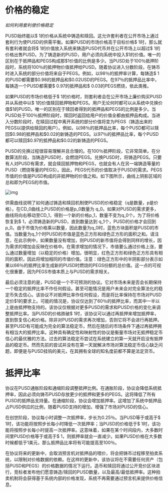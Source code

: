 # **价格的稳定**

*如何利用套利使价格稳定*

PUSD始终能以\$ 1的价格从系统中铸造和赎回。这允许套利者在公开市场上通过套利行为使PUSD的供需平衡。如果PUSD的市场价格高于目标价格​\$ 1时，那么就有套利者就会将​\$ 1的价值放入系统来铸造PUSD代币并在公开市场上以超过\$ 1的价格出售PUSD。为了铸造新的PUSD，用户必须向系统中投入\$1的价值。唯一的区别在于抵押品和PEGS构成那\$1价值的比例是多少。当PUSD处于100％抵押阶段时，系统将100％的抵押物价值抵押给PUSD。随着协议进入分数阶段，在铸币时进入系统的部分价值将来自于PEGS。例如，以98％的抵押率计算，每铸造\$ 1的PUSD都需要\$0.98的抵押品和\$0.02USD的PEGS。在97％的抵押品比率中，每铸造一个PUSD都需要\$ 0.97的抵押品和$ 0.03的PEGS燃烧，依此类推。

如果PUSD的市场价格低于\$ 1的价格时，则套利者会在公开市场上廉价购买PUSD并从系统中以\$ 1的价值赎回抵押物和PEGS。用户无论何时都可以从系统中兑换价值\$1的PUSD。唯一的区别在于赎回者得到的抵押品和PEGS的比例是多少。当PUSD处于100％抵押阶段时，赎回时返回给用户的价值全都由抵押品构成。当进入分数阶段时，在赎回过程中离开系统的部分价值将变为PEGS（铸造出来的PEGS以提供给赎回的用户）。例如，以98％的抵押品比率，每个PUSD都可以赎回\$0.98的抵押品和\$0.02的新铸造的PEGS。以97％的抵押品比率，每个PUSD都可以赎回\$0.97的抵押品和\$0.02的新铸造的PEGS。

PUSD的兑换过程很容易理解并且合理的。在100％抵押阶段，它非常简单。在分数算法阶段，当铸造PUSD时，会燃烧PEGS。兑换PUSD时，将铸造PEGS。只要有人对PUSD有需求，就会赎回抵押物和PEGS，也就会有人在另一端铸造等量的PUSD（燃烧等量的PEGS）。因此，PEGS代币的价值取决于PUSD的需求。PEGS市值的价值是PUSD构成的非抵押物的价值之和。如下图所示，曲线上阴影区域的总和即为PEGS的市值。

![img](https://gblobscdn.gitbook.com/assets%2F-MJQZW1mSg2O5N7HXHo0%2F-MLDMtqOPN9gdzr7bXsb%2F-MLDNWbCUXuZ8xDMIlCn%2Fgraph-1.png?alt=media&token=4cc7e1cd-033c-4590-ad9f-64f8c7b0995f)



供需曲线说明了如何通过铸造和赎回机制使PUSD的价格稳定（q是数量，p是价格）。在CD_0曲线上PUSD的价格是p_0数量为 q_0。如果对PUSD的需求更多，曲线将向右移动至CD_1，得到一个新的价格p_1，数量不变为q_0个。为了将价格恢复到$ 1，必须铸造新的PUSD，直到数量达到 q_1个，PUSD的价格才会回到p_0。由于市值为价格乘以数量，因此数量为q_0时，蓝色方块面积是PUSD的市值。当数量为q_1个时PUSD的市值是蓝色正方形和绿色正方形的面积之和。请注意，在此示例中，如果数量没有增加，则PUSD的新市值将会得到同样的增长，因为需求的增加会反映在价格中。在需求增加的情况下，市值要么通过价格上涨，要么通过数量增加（以稳定的价格）增加。很明显，红色正方形和绿色正方形具有相同的面积，因此将增加相同的市值价值。注意：绿色正方形中的半阴影部分表示如果以66％的抵押比率生成新的PUSD时燃烧的PEGS份额的总价值。这一点的可视化很重要，因为PEGS市值本质上与PUSD的需求相关。

最后必须注意的是，PUSD是一个不可预测的协议。它对市场未来是否会长期保持一个稳定的抵押比率不作任何假设。甚至可能情况是用户未来会对完全算法化的稳定币失去信心。该协议不对抵押比率作任何假设，而是将比率保持在市场对PUSD定价\$1的要求上。可能的情况是，协议仅达到了60％的抵押比率，而其中一半以上是由抵押物支持的。该协议仅根据对更多PUSD的需求和PUSD价格的变化来调整抵押比率。当PUSD的价格跌破\$ 1时，该协议可以通过再抵押来增加抵押率，直到恢复信心和价格。除非对PUSD的需求再次增加，否则它将不会进行再抵押。甚至PUSD有可能成为完全的算法稳定币，然后在随后的市场条件下通过再抵押拥有相当大的抵押比率。这种具有确定性和映射性的协议是衡量市场对无抵押稳定币信心的最优雅的方法。过去的算法稳定币尝试在系统建立的第一天就开启没有抵押品的稳定币。然而先前的尝试并没有在第一天就解决市场对算法稳定币信心缺乏问题，即便是与PUSD挂钩的美元，在其拥有全球的知名度前都不算是法定货币。

# **抵押比率**

协议在PUSD通胀阶段和通缩阶段调整抵押比例。在通胀阶段，协议会降低系统抵押率，因此必须向铸币PUSD存放更少的抵押和更多的PEGS。这将降低了所有PUSD的抵押品支持量。在通缩阶段，协议会增加抵押率。这增加了系统中抵押品占PUSD供应的比例，随着PUSD支持的增加，增强了市场对PUSD的信心。

在创世阶段，协议每小时调整一次抵押率，步长为0.25％。当PUSD等于或高于\$ 1时，该功能将按照步长每小时降低一次抵押率；当PUSD的价格低于\$ 1时，该功能将按照步长每小时提高一次抵押率。这意味着，如果在某个时间段内，大多数时间里PUSD价格等于或高于$ 1，则抵押率就会一直减少。如果PUSD价格在大多数时候都低于1美元，那么抵押品比率将有可能提高至100％。

在协议将来的更新中，会取消预言机对抵押品的喂价，将会把铸币过程移至拍卖系统，以限制对价格数据的依赖。在这样的更新中，该协议将在不需要任何资产（包括PUSD和PEGS）的价格数据的情况下运行。造币和赎回将通过公开竞价区块进行，竞标者发布他们愿意铸造/赎回的PUSD数量，以及最高/最低抵押率。这种拍卖机制将会获得基于系统内部的价格发现，系统不再需要通过预言机来提供价格信息。